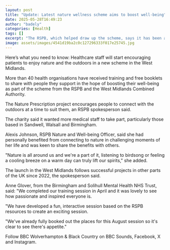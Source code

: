 ```yaml
---
layout: post
title: "Update: Latest nature wellness scheme aims to boost well-being"
date: 2025-05-28T16:49:23
author: "badely"
categories: [Health]
tags: []
excerpt: "The RSPB, which helped draw up the scheme, says it has been a success in other parts of the UK."
image: assets/images/4541d19ba2c0c127296333f017e25745.jpg
---
```


Here’s what you need to know: Healthcare staff will start encouraging patients to enjoy nature and the outdoors in a new scheme in the West Midlands.

More than 40 health organisations have received training and free booklets to share with people they support in the hope of boosting their well-being as part of the scheme from the RSPB and the West Midlands Combined Authority.

The Nature Prescription project encourages people to connect with the outdoors at a time to suit them, an RSPB spokesperson said.

The charity said it wanted more medical staff to take part, particularly those based in Sandwell, Walsall and Birmingham.

Alexis Johnson, RSPB Nature and Well-being Officer, said she had personally benefited from connecting to nature in challenging moments of her life and was keen to share the benefits with others.

"Nature is all around us and we're a part of it, listening to birdsong or feeling a cooling breeze on a warm day can truly lift our spirits," she added.

The launch in the West Midlands follows successful projects in other parts of the UK since 2022, the spokesperson said.

Anne Glover, from the Birmingham and Solihull Mental Health NHS Trust, said: "We completed our training session in April and it was lovely to see how passionate and inspired everyone is. 

"We have developed a fun, interactive session based on the RSPB resources to create an exciting session. 

"We've already fully booked out the places for this August session so it's clear to see there's appetite."

Follow BBC Wolverhampton & Black Country on BBC Sounds, Facebook, X and Instagram.

